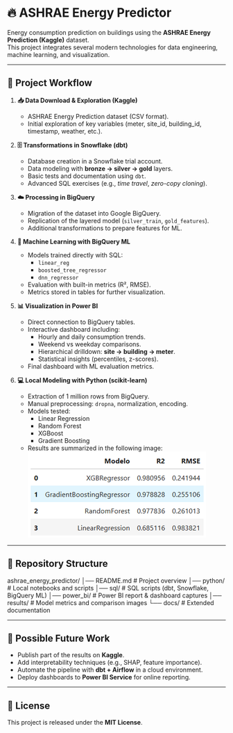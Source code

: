 # 🔥 ASHRAE Energy Predictor

Energy consumption prediction on buildings using the **ASHRAE Energy Prediction (Kaggle)** dataset.  
This project integrates several modern technologies for data engineering, machine learning, and visualization.

---

## 📑 Project Workflow

1. **📥 Data Download & Exploration (Kaggle)**
   - ASHRAE Energy Prediction dataset (CSV format).
   - Initial exploration of key variables (meter, site_id, building_id, timestamp, weather, etc.).

2. **🗄️ Transformations in Snowflake (dbt)**
   - Database creation in a Snowflake trial account.
   - Data modeling with **bronze → silver → gold** layers.
   - Basic tests and documentation using `dbt`.
   - Advanced SQL exercises (e.g., *time travel*, *zero-copy cloning*).

3. **☁️ Processing in BigQuery**
   - Migration of the dataset into Google BigQuery.
   - Replication of the layered model (`silver_train`, `gold_features`).
   - Additional transformations to prepare features for ML.

4. **🤖 Machine Learning with BigQuery ML**
   - Models trained directly with SQL:
     - `linear_reg`
     - `boosted_tree_regressor`
     - `dnn_regressor`
   - Evaluation with built-in metrics (R², RMSE).
   - Metrics stored in tables for further visualization.

5. **📊 Visualization in Power BI**
   - Direct connection to BigQuery tables.
   - Interactive dashboard including:
     - Hourly and daily consumption trends.
     - Weekend vs weekday comparisons.
     - Hierarchical drilldown: **site → building → meter**.
     - Statistical insights (percentiles, z-scores).
   - Final dashboard with ML evaluation metrics.

6. **💻 Local Modeling with Python (scikit-learn)**
   - Extraction of 1 million rows from BigQuery.
   - Manual preprocessing: `dropna`, normalization, encoding.
   - Models tested:
     - Linear Regression
     - Random Forest
     - XGBoost
     - Gradient Boosting
   - Results are summarized in the following image:  
     ![Model comparison](results/model_comparison.png)

---

## 📂 Repository Structure
ashrae_energy_predictor/
│── README.md # Project overview
│── python/ # Local notebooks and scripts
│── sql/ # SQL scripts (dbt, Snowflake, BigQuery ML)
│── power_bi/ # Power BI report & dashboard captures
│── results/ # Model metrics and comparison images
└── docs/ # Extended documentation

---

## 🚀 Possible Future Work

- Publish part of the results on **Kaggle**.  
- Add interpretability techniques (e.g., SHAP, feature importance).  
- Automate the pipeline with **dbt + Airflow** in a cloud environment.  
- Deploy dashboards to **Power BI Service** for online reporting.  

---

## 📜 License
This project is released under the **MIT License**.

